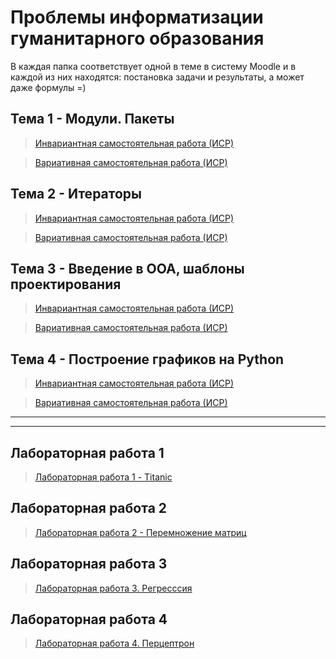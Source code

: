 # Проблемы информатизации гуманитарного образования

В каждая папка соответствует одной в теме в систему Moodle и в каждой из них находятся: постановка задачи и результаты, а может даже формулы =)


## Тема 1 - Модули. Пакеты

>[Инвариантная самостоятельная работа (ИСР)](https://github.com/TradesMark/python-6/tree/master/%D0%A2%D0%B5%D0%BC%D0%B0%201/%D0%9B%D0%B0%D0%B1%D0%BE%D1%80%D0%B0%D1%82%D0%BE%D1%80%D0%BD%D0%B0%D1%8F)

>[Вариативная самостоятельная работа (ИСР)](https://github.com/TradesMark/python-6/tree/master/%D0%A2%D0%B5%D0%BC%D0%B0%201/%D0%A1%D0%B0%D0%BC%D0%BE%D1%81%D1%82%D0%BE%D1%8F%D1%82%D0%B5%D0%BB%D1%8C%D0%BD%D0%B0%D1%8F)

## Тема 2 - Итераторы

>[Инвариантная самостоятельная работа (ИСР)](https://github.com/TradesMark/python-6/tree/master/%D0%A2%D0%B5%D0%BC%D0%B0%202/%D0%98%D0%BD%D0%B2%D0%B0%D1%80%D0%B8%D0%B0%D0%BD%D1%82%D0%BD%D1%8B%D0%B5%20%D0%B7%D0%B0%D0%B4%D0%B0%D0%BD%D0%B8%D1%8F)

>[Вариативная самостоятельная работа (ИСР)](https://github.com/TradesMark/python-6/tree/master/%D0%A2%D0%B5%D0%BC%D0%B0%202/%D0%92%D0%B0%D1%80%D0%B8%D0%B0%D1%82%D0%B8%D0%B2%D0%BD%D1%8B%D0%B5%20%D0%B7%D0%B0%D0%B4%D0%B0%D0%BD%D0%B8%D1%8F)


## Тема 3 - Введение в ООА, шаблоны проектирования

>[Инвариантная самостоятельная работа (ИСР)](https://github.com/TradesMark/python-6/tree/master/%D0%A2%D0%B5%D0%BC%D0%B0%203/%D0%98%D0%BD%D0%B2%D0%B0%D1%80%D0%B8%D0%B0%D0%BD%D1%82%D0%BD%D0%B0%D1%8F)

>[Вариативная самостоятельная работа (ИСР)](https://github.com/TradesMark/python-6/tree/master/%D0%A2%D0%B5%D0%BC%D0%B0%203/%D0%A1%D0%B0%D0%BC%D0%BE%D1%81%D1%82%D0%BE%D1%8F%D1%82%D0%B5%D0%BB%D1%8C%D0%BD%D0%B0%D1%8F)


## Тема 4 - Построение графиков на Python

>[Инвариантная самостоятельная работа (ИСР)](https://github.com/TradesMark/python-6/tree/master/%D0%A2%D0%B5%D0%BC%D0%B0%204/%D0%98%D0%BD%D0%B2%D0%B0%D1%80%D0%B8%D0%B0%D0%BD%D1%82%D0%BD%D0%B0%D1%8F/qr)

>[Вариативная самостоятельная работа (ИСР)](https://github.com/TradesMark/python-6/tree/master/%D0%A2%D0%B5%D0%BC%D0%B0%204/%D0%92%D0%B0%D1%80%D0%B8%D0%B0%D0%BD%D1%82%D0%BD%D0%B0%D1%8F/price)  



***
***



## Лабораторная работа 1

>[Лабораторная работа 1 - Titanic](https://github.com/TradesMark/python-6/tree/master/%D0%9B%D0%B0%D0%B1%D0%BE%D1%80%D0%B0%D1%82%D0%BE%D1%80%D0%BD%D0%B0%D1%8F%20%D1%80%D0%B0%D0%B1%D0%BE%D1%82%D0%B0%201)


## Лабораторная работа 2

>[Лабораторная работа 2 - Перемножение матриц](https://github.com/TradesMark/python-6/tree/master/%D0%9B%D0%B0%D0%B1%D0%BE%D1%80%D0%B0%D1%82%D0%BE%D1%80%D0%BD%D0%B0%D1%8F%20%D1%80%D0%B0%D0%B1%D0%BE%D1%82%D0%B0%202)


## Лабораторная работа 3

>[Лабораторная работа 3. Регресссия](https://github.com/TradesMark/python-6/tree/master/%D0%9B%D0%B0%D0%B1%D0%BE%D1%80%D0%B0%D1%82%D0%BE%D1%80%D0%BD%D0%B0%D1%8F%20%D1%80%D0%B0%D0%B1%D0%BE%D1%82%D0%B0%203)


## Лабораторная работа 4

>[Лабораторная работа 4. Перцептрон](https://github.com/TradesMark/python-6/tree/master/%D0%9B%D0%B0%D0%B1%D0%BE%D1%80%D0%B0%D1%82%D0%BE%D1%80%D0%BD%D0%B0%D1%8F%20%D1%80%D0%B0%D0%B1%D0%BE%D1%82%D0%B0%204)
